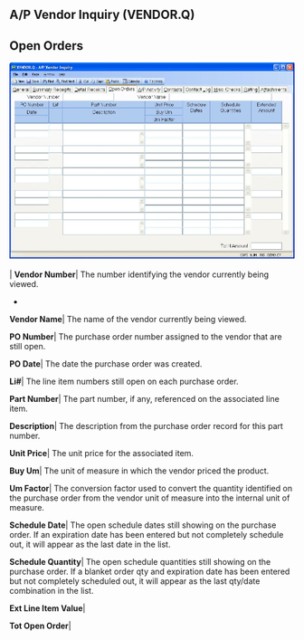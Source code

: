 ## A/P Vendor Inquiry (VENDOR.Q)
<PageHeader />

## Open Orders

![](./VENDOR-Q-4.jpg)

| **Vendor Number**|  The number identifying the vendor currently being
viewed.

-  
**Vendor Name**|  The name of the vendor currently being viewed.

**PO Number**|  The purchase order number assigned to the vendor that are
still open.

**PO Date**|  The date the purchase order was created.

**Li#**|  The line item numbers still open on each purchase order.

**Part Number**|  The part number, if any, referenced on the associated line
item.

**Description**|  The description from the purchase order record for this part
number.

**Unit Price**|  The unit price for the associated item.

**Buy Um**|  The unit of measure in which the vendor priced the product.

**Um Factor**|  The conversion factor used to convert the quantity identified
on the purchase order from the
vendor unit of measure into the internal unit of measure.

**Schedule Date**|  The open schedule dates still showing on the purchase
order. If an expiration date has been
entered but not completely schedule out, it will appear as the last date in
the list.

**Schedule Quantity**|  The open schedule quantities still showing on the
purchase order. If a blanket order qty and expiration date has been entered
but not completely scheduled out, it will appear as the last qty/date
combination in the list.

**Ext Line Item Value**|

**Tot Open Order**|


<badge text= "Version 8.10.57 " vertical="middle" />

<PageFooter />
